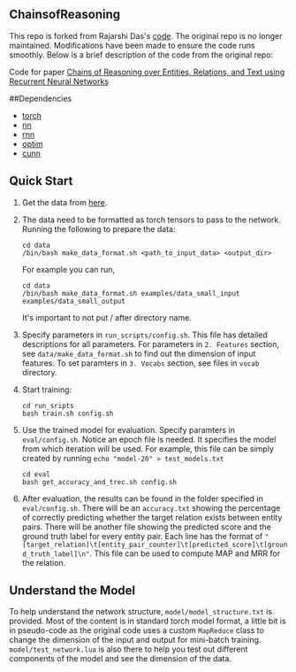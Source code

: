 ## ChainsofReasoning

This repo is forked from Rajarshi Das's [code](https://github.com/rajarshd/ChainsofReasoning). The original repo is no longer
maintained. Modifications have been made to ensure the code runs smoothly. Below is a brief description of the code from the original repo:

Code for paper [Chains of Reasoning over Entities, Relations, and Text using
Recurrent Neural Networks](https://arxiv.org/abs/1607.01426)

##Dependencies

- [torch](https://github.com/torch/torch7)
- [nn](https://github.com/torch/nn)
- [rnn](https://github.com/Element-Research/rnn)
- [optim](https://github.com/torch/optim)
- [cunn](https://github.com/torch/cunn)

## Quick Start
1. Get the data from [here](http://iesl.cs.umass.edu/downloads/akbc16/).

2. The data need to be formatted as torch tensors to pass to the network. Running the following to prepare the data:
    ```shell
    cd data
    /bin/bash make_data_format.sh <path_to_input_data> <output_dir>
    ```
   For example you can run,
   ```shell
   cd data
   /bin/bash make_data_format.sh examples/data_small_input examples/data_small_output
   ```
   It's important to not put / after directory name.
   
3. Specify parameters in `run_scripts/config.sh`. This file has detailed descriptions for all parameters. For parameters
   in `2. Features` section, see `data/make_data_format.sh` to find out the dimension of input features. To set 
   paramters in `3. Vocabs` section, see files in `vocab` directory.

4. Start training:
   ```shell
   cd run_sripts
   bash train.sh config.sh
   ```

5. Use the trained model for evaluation. Specify paramters in `eval/config.sh`. Notice an epoch file is needed. It
   specifies the model from which iteration will be used. For example, this file can be simply created by running
   `echo "model-20" > test_models.txt`
   ```shell
   cd eval
   bash get_accuracy_and_trec.sh config.sh
   ```
   
6. After evaluation, the results can be found in the folder specified in `eval/config.sh`. There will be an `accuracy.txt`
   showing the percentage of correctly predicting whether the target relation exists between entity pairs. There will be
   another file showing the predicted score and the ground truth label for every entity pair. Each line has the format of
   `"[target_relation]\t[entity_pair_counter]\t[predicted_score]\t[ground_truth_label]\n"`. This file can be used to compute
   MAP and MRR for the relation. 


## Understand the Model
To help understand the network structure, `model/model_structure.txt` is provided. Most of the content is in standard
torch model format, a little bit is in pseudo-code as the original code uses a custom `MapReduce` class to change the 
dimension of the input and output for mini-batch training. `model/test_network.lua` is also there to help you test out
different components of the model and see the dimension of the data. 

